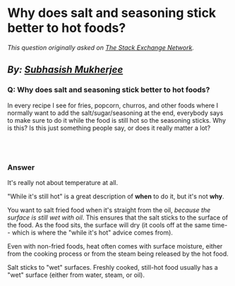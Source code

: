 # Why does salt and seasoning stick better to hot foods?

_This question originally asked on [The Stack Exchange Network](https://cooking.stackexchange.com/q/114972)._

_By: [Subhasish Mukherjee](https://cooking.stackexchange.com/u/87242)_
<br>
--------------------------------------------
### Q: Why does salt and seasoning stick better to hot foods?
<p>In every recipe I see for fries, popcorn, churros, and other foods where I normally want to add the salt/sugar/seasoning at the end, everybody says to make sure to do it while the food is still hot so the seasoning sticks. Why is this? Is this just something people say, or does it really matter a lot?</p>

<br><br>
### Answer 
<p>It's really not about temperature at all.</p>
<p>&quot;While it's still hot&quot; is a great description of <strong>when</strong> to do it, but it's not <strong>why</strong>.</p>
<p>You want to salt fried food when it's straight from the oil, <em>because the surface is still wet with oil</em>. This ensures that the salt sticks to the surface of the food. As the food sits, the surface will dry (it cools off at the same time-- which is where the &quot;while it's hot&quot; advice comes from).</p>
<p>Even with non-fried foods, heat often comes with surface moisture, either from the cooking process or from the steam being released by the hot food.</p>
<p>Salt sticks to &quot;wet&quot; surfaces. Freshly cooked, still-hot food usually has a &quot;wet&quot; surface (either from water, steam, or oil).</p>

